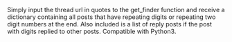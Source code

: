 Simply input the thread url in quotes to the get_finder function and receive a 
dictionary containing all posts that have repeating digits or repeating two digit numbers
at the end. Also included is a list of reply posts if the post with digits replied 
to other posts. Compatible with Python3.
